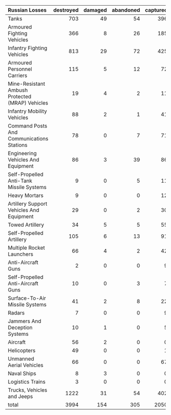 | Russian Losses                                   |   destroyed |   damaged |   abandoned |   captured |   total |
|:-------------------------------------------------|------------:|----------:|------------:|-----------:|--------:|
| Tanks                                            |         703 |        49 |          54 |        396 |    1202 |
| Armoured Fighting Vehicles                       |         366 |         8 |          26 |        185 |     585 |
| Infantry Fighting Vehicles                       |         813 |        29 |          72 |        425 |    1339 |
| Armoured Personnel Carriers                      |         115 |         5 |          12 |         72 |     204 |
| Mine-Resistant Ambush Protected  (MRAP) Vehicles |          19 |         4 |           2 |         11 |      36 |
| Infantry Mobility Vehicles                       |          88 |         2 |           1 |         41 |     132 |
| Command Posts And Communications Stations        |          78 |         0 |           7 |         71 |     156 |
| Engineering Vehicles And Equipment               |          86 |         3 |          39 |         86 |     214 |
| Self-Propelled Anti-Tank Missile Systems         |           9 |         0 |           5 |         11 |      25 |
| Heavy Mortars                                    |           9 |         0 |           0 |         12 |      21 |
| Artillery Support Vehicles And Equipment         |          29 |         0 |           2 |         30 |      61 |
| Towed Artillery                                  |          34 |         5 |           5 |         55 |      99 |
| Self-Propelled Artillery                         |         105 |         6 |          13 |         91 |     215 |
| Multiple Rocket Launchers                        |          66 |         4 |           2 |         42 |     114 |
| Anti-Aircraft Guns                               |           2 |         0 |           0 |          9 |      11 |
| Self-Propelled Anti-Aircraft Guns                |          10 |         0 |           3 |          7 |      20 |
| Surface-To-Air Missile Systems                   |          41 |         2 |           8 |         22 |      73 |
| Radars                                           |           7 |         0 |           0 |          9 |      16 |
| Jammers And Deception Systems                    |          10 |         1 |           0 |          5 |      16 |
| Aircraft                                         |          56 |         2 |           0 |          0 |      58 |
| Helicopters                                      |          49 |         0 |           0 |          1 |      50 |
| Unmanned Aerial Vehicles                         |          66 |         0 |           0 |         67 |     133 |
| Naval Ships                                      |           8 |         3 |           0 |          0 |      11 |
| Logistics Trains                                 |           3 |         0 |           0 |          0 |       3 |
| Trucks, Vehicles and Jeeps                       |        1222 |        31 |          54 |        402 |    1709 |
| total                                            |        3994 |       154 |         305 |       2050 |    6503 |